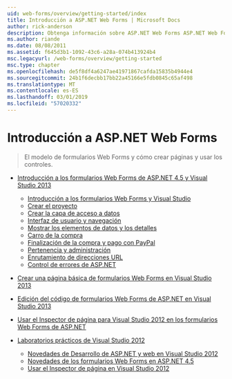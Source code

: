 ```yaml
---
uid: web-forms/overview/getting-started/index
title: Introducción a ASP.NET Web Forms | Microsoft Docs
author: rick-anderson
description: Obtenga información sobre ASP.NET Web Forms ASP.NET Web Forms le permite crear sitios Web dinámicos con un modelo conocido de arrastrar y colocar, controlado por eventos. Una superficie de diseño y hund...
ms.author: riande
ms.date: 08/08/2011
ms.assetid: f645d3b1-1092-43c6-a28a-074b413924b4
msc.legacyurl: /web-forms/overview/getting-started
msc.type: chapter
ms.openlocfilehash: de5f8df4a6247ae41971867cafda15835b4944e4
ms.sourcegitcommit: 24b1f6decbb17bb22a45166e5fdb0845c65af498
ms.translationtype: MT
ms.contentlocale: es-ES
ms.lasthandoff: 03/01/2019
ms.locfileid: "57020332"
---
```

<a name="getting-started-with-aspnet-web-forms"></a>Introducción a ASP.NET Web Forms
====================
> El modelo de formularios Web Forms y cómo crear páginas y usar los controles.


- [Introducción a los formularios Web Forms de ASP.NET 4.5 y Visual Studio 2013](getting-started-with-aspnet-45-web-forms/index.md)

    - [Introducción a los formularios Web Forms y Visual Studio](getting-started-with-aspnet-45-web-forms/introduction-and-overview.md)
    - [Crear el proyecto](getting-started-with-aspnet-45-web-forms/create-the-project.md)
    - [Crear la capa de acceso a datos](getting-started-with-aspnet-45-web-forms/create_the_data_access_layer.md)
    - [Interfaz de usuario y navegación](getting-started-with-aspnet-45-web-forms/ui_and_navigation.md)
    - [Mostrar los elementos de datos y los detalles](getting-started-with-aspnet-45-web-forms/display_data_items_and_details.md)
    - [Carro de la compra](getting-started-with-aspnet-45-web-forms/shopping-cart.md)
    - [Finalización de la compra y pago con PayPal](getting-started-with-aspnet-45-web-forms/checkout-and-payment-with-paypal.md)
    - [Pertenencia y administración](getting-started-with-aspnet-45-web-forms/membership-and-administration.md)
    - [Enrutamiento de direcciones URL](getting-started-with-aspnet-45-web-forms/url-routing.md)
    - [Control de errores de ASP.NET](getting-started-with-aspnet-45-web-forms/aspnet-error-handling.md)
- [Crear una página básica de formularios Web Forms en Visual Studio 2013](creating-a-basic-web-forms-page.md)
- [Edición del código de formularios Web Forms de ASP.NET en Visual Studio 2013](code-editing-in-web-forms-pages.md)
- [Usar el Inspector de página para Visual Studio 2012 en los formularios Web Forms de ASP.NET](using-page-inspector-in-a-visual-studio-11-beta-web-forms-project.md)
- [Laboratorios prácticos de Visual Studio 2012](hands-on-labs/index.md)

    - [Novedades de Desarrollo de ASP.NET y web en Visual Studio 2012](hands-on-labs/whats-new-in-aspnet-and-web-development-in-visual-studio-2012.md)
    - [Novedades de los formularios Web Forms en ASP.NET 4.5](hands-on-labs/whats-new-in-web-forms-in-aspnet-45.md)
    - [Usar el Inspector de página en Visual Studio 2012](hands-on-labs/using-page-inspector-in-visual-studio-2012.md)
